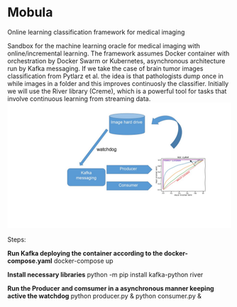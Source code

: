 # Mobula
Online learning classification framework for medical imaging

Sandbox for the machine learning oracle for medical imaging with online/incremental learning.
The framework assumes Docker container with orchestration by Docker Swarm or Kubernetes, asynchronous architecture run by Kafka messaging. 
If we take the case of brain tumor images classification from Pytlarz et al. the idea is that pathologists dump once in while images in a folder and this improves continuosly the classifier. 
Initially we will use the River library (Creme), which is a powerful tool for tasks that involve continuous learning from streaming data.
![alt text](https://github.com/alecrimi/mobula/blob/main/image1.jpg)

Steps:

__Run Kafka deploying the container according to the docker-compose.yaml__
docker-compose up

__Install necessary libraries__
python -m pip install kafka-python river

__Run the Producer and comsumer in a asynchronous manner keeping active the watchdog__
python producer.py &
python consumer.py &
